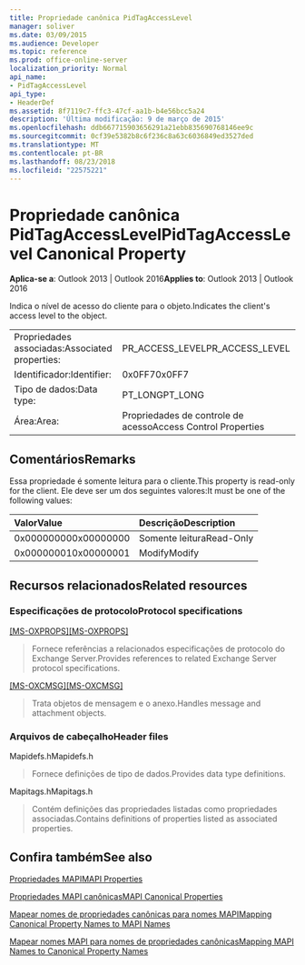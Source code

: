 ```yaml
---
title: Propriedade canônica PidTagAccessLevel
manager: soliver
ms.date: 03/09/2015
ms.audience: Developer
ms.topic: reference
ms.prod: office-online-server
localization_priority: Normal
api_name:
- PidTagAccessLevel
api_type:
- HeaderDef
ms.assetid: 8f7119c7-ffc3-47cf-aa1b-b4e56bcc5a24
description: 'Última modificação: 9 de março de 2015'
ms.openlocfilehash: ddb667715903656291a21ebb835690768146ee9c
ms.sourcegitcommit: 0cf39e5382b8c6f236c8a63c6036849ed3527ded
ms.translationtype: MT
ms.contentlocale: pt-BR
ms.lasthandoff: 08/23/2018
ms.locfileid: "22575221"
---
```

# <a name="pidtagaccesslevel-canonical-property"></a><span data-ttu-id="45a2b-103">Propriedade canônica PidTagAccessLevel</span><span class="sxs-lookup"><span data-stu-id="45a2b-103">PidTagAccessLevel Canonical Property</span></span>

  
  
<span data-ttu-id="45a2b-104">**Aplica-se a**: Outlook 2013 | Outlook 2016</span><span class="sxs-lookup"><span data-stu-id="45a2b-104">**Applies to**: Outlook 2013 | Outlook 2016</span></span> 
  
<span data-ttu-id="45a2b-105">Indica o nível de acesso do cliente para o objeto.</span><span class="sxs-lookup"><span data-stu-id="45a2b-105">Indicates the client's access level to the object.</span></span>
  
|||
|:-----|:-----|
|<span data-ttu-id="45a2b-106">Propriedades associadas:</span><span class="sxs-lookup"><span data-stu-id="45a2b-106">Associated properties:</span></span>  <br/> |<span data-ttu-id="45a2b-107">PR_ACCESS_LEVEL</span><span class="sxs-lookup"><span data-stu-id="45a2b-107">PR_ACCESS_LEVEL</span></span>  <br/> |
|<span data-ttu-id="45a2b-108">Identificador:</span><span class="sxs-lookup"><span data-stu-id="45a2b-108">Identifier:</span></span>  <br/> |<span data-ttu-id="45a2b-109">0x0FF7</span><span class="sxs-lookup"><span data-stu-id="45a2b-109">0x0FF7</span></span>  <br/> |
|<span data-ttu-id="45a2b-110">Tipo de dados:</span><span class="sxs-lookup"><span data-stu-id="45a2b-110">Data type:</span></span>  <br/> |<span data-ttu-id="45a2b-111">PT_LONG</span><span class="sxs-lookup"><span data-stu-id="45a2b-111">PT_LONG</span></span>  <br/> |
|<span data-ttu-id="45a2b-112">Área:</span><span class="sxs-lookup"><span data-stu-id="45a2b-112">Area:</span></span>  <br/> |<span data-ttu-id="45a2b-113">Propriedades de controle de acesso</span><span class="sxs-lookup"><span data-stu-id="45a2b-113">Access Control Properties</span></span>  <br/> |
   
## <a name="remarks"></a><span data-ttu-id="45a2b-114">Comentários</span><span class="sxs-lookup"><span data-stu-id="45a2b-114">Remarks</span></span>

<span data-ttu-id="45a2b-115">Essa propriedade é somente leitura para o cliente.</span><span class="sxs-lookup"><span data-stu-id="45a2b-115">This property is read-only for the client.</span></span> <span data-ttu-id="45a2b-116">Ele deve ser um dos seguintes valores:</span><span class="sxs-lookup"><span data-stu-id="45a2b-116">It must be one of the following values:</span></span>
  
|<span data-ttu-id="45a2b-117">**Valor**</span><span class="sxs-lookup"><span data-stu-id="45a2b-117">**Value**</span></span>|<span data-ttu-id="45a2b-118">**Descrição**</span><span class="sxs-lookup"><span data-stu-id="45a2b-118">**Description**</span></span>|
|:-----|:-----|
|<span data-ttu-id="45a2b-119">0x00000000</span><span class="sxs-lookup"><span data-stu-id="45a2b-119">0x00000000</span></span>  <br/> |<span data-ttu-id="45a2b-120">Somente leitura</span><span class="sxs-lookup"><span data-stu-id="45a2b-120">Read-Only</span></span>  <br/> |
|<span data-ttu-id="45a2b-121">0x00000001</span><span class="sxs-lookup"><span data-stu-id="45a2b-121">0x00000001</span></span>  <br/> |<span data-ttu-id="45a2b-122">Modify</span><span class="sxs-lookup"><span data-stu-id="45a2b-122">Modify</span></span>  <br/> |
   
## <a name="related-resources"></a><span data-ttu-id="45a2b-123">Recursos relacionados</span><span class="sxs-lookup"><span data-stu-id="45a2b-123">Related resources</span></span>

### <a name="protocol-specifications"></a><span data-ttu-id="45a2b-124">Especificações de protocolo</span><span class="sxs-lookup"><span data-stu-id="45a2b-124">Protocol specifications</span></span>

<span data-ttu-id="45a2b-125">[[MS-OXPROPS]](http://msdn.microsoft.com/library/f6ab1613-aefe-447d-a49c-18217230b148%28Office.15%29.aspx)</span><span class="sxs-lookup"><span data-stu-id="45a2b-125">[[MS-OXPROPS]](http://msdn.microsoft.com/library/f6ab1613-aefe-447d-a49c-18217230b148%28Office.15%29.aspx)</span></span>
  
> <span data-ttu-id="45a2b-126">Fornece referências a relacionados especificações de protocolo do Exchange Server.</span><span class="sxs-lookup"><span data-stu-id="45a2b-126">Provides references to related Exchange Server protocol specifications.</span></span>
    
<span data-ttu-id="45a2b-127">[[MS-OXCMSG]](http://msdn.microsoft.com/library/7fd7ec40-deec-4c06-9493-1bc06b349682%28Office.15%29.aspx)</span><span class="sxs-lookup"><span data-stu-id="45a2b-127">[[MS-OXCMSG]](http://msdn.microsoft.com/library/7fd7ec40-deec-4c06-9493-1bc06b349682%28Office.15%29.aspx)</span></span>
  
> <span data-ttu-id="45a2b-128">Trata objetos de mensagem e o anexo.</span><span class="sxs-lookup"><span data-stu-id="45a2b-128">Handles message and attachment objects.</span></span>
    
### <a name="header-files"></a><span data-ttu-id="45a2b-129">Arquivos de cabeçalho</span><span class="sxs-lookup"><span data-stu-id="45a2b-129">Header files</span></span>

<span data-ttu-id="45a2b-130">Mapidefs.h</span><span class="sxs-lookup"><span data-stu-id="45a2b-130">Mapidefs.h</span></span>
  
> <span data-ttu-id="45a2b-131">Fornece definições de tipo de dados.</span><span class="sxs-lookup"><span data-stu-id="45a2b-131">Provides data type definitions.</span></span>
    
<span data-ttu-id="45a2b-132">Mapitags.h</span><span class="sxs-lookup"><span data-stu-id="45a2b-132">Mapitags.h</span></span>
  
> <span data-ttu-id="45a2b-133">Contém definições das propriedades listadas como propriedades associadas.</span><span class="sxs-lookup"><span data-stu-id="45a2b-133">Contains definitions of properties listed as associated properties.</span></span>
    
## <a name="see-also"></a><span data-ttu-id="45a2b-134">Confira também</span><span class="sxs-lookup"><span data-stu-id="45a2b-134">See also</span></span>



[<span data-ttu-id="45a2b-135">Propriedades MAPI</span><span class="sxs-lookup"><span data-stu-id="45a2b-135">MAPI Properties</span></span>](mapi-properties.md)
  
[<span data-ttu-id="45a2b-136">Propriedades MAPI canônicas</span><span class="sxs-lookup"><span data-stu-id="45a2b-136">MAPI Canonical Properties</span></span>](mapi-canonical-properties.md)
  
[<span data-ttu-id="45a2b-137">Mapear nomes de propriedades canônicas para nomes MAPI</span><span class="sxs-lookup"><span data-stu-id="45a2b-137">Mapping Canonical Property Names to MAPI Names</span></span>](mapping-canonical-property-names-to-mapi-names.md)
  
[<span data-ttu-id="45a2b-138">Mapear nomes MAPI para nomes de propriedades canônicas</span><span class="sxs-lookup"><span data-stu-id="45a2b-138">Mapping MAPI Names to Canonical Property Names</span></span>](mapping-mapi-names-to-canonical-property-names.md)

